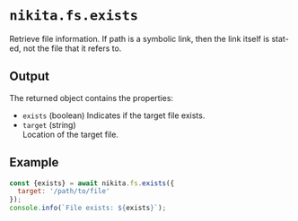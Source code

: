 
# `nikita.fs.exists`

Retrieve file information. If path is a symbolic link, then the link itself is
stat-ed, not the file that it refers to.

## Output

The returned object contains the properties:

* `exists` (boolean)
  Indicates if the target file exists.
* `target` (string)   
  Location of the target file.

## Example

```js
const {exists} = await nikita.fs.exists({
  target: '/path/to/file'
});
console.info(`File exists: ${exists}`);
```
